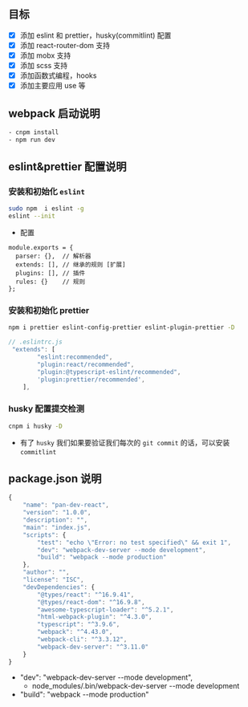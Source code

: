 ## 目标

-   [x] 添加 eslint 和 prettier，husky(commitlint) 配置
-   [x] 添加 react-router-dom 支持
-   [x] 添加 mobx 支持
-   [x] 添加 scss 支持
-   [x] 添加函数式编程，hooks
-   [x] 添加主要应用 use 等

## webpack 启动说明

```bash
- cnpm install
- npm run dev
```

## eslint&prettier 配置说明

### 安装和初始化 `eslint`

```bash
sudo npm  i eslint -g
eslint --init
```

-   配置

```
module.exports = {
  parser: {},  // 解析器
  extends: [], // 继承的规则 [扩展]
  plugins: [], // 插件
  rules: {}    // 规则
};
```

### 安装和初始化 prettier

```bash
npm i prettier eslint-config-prettier eslint-plugin-prettier -D
```

```js
// .eslintrc.js
 "extends": [
        "eslint:recommended",
        "plugin:react/recommended",
        "plugin:@typescript-eslint/recommended",
        'plugin:prettier/recommended',
    ],
```

### husky 配置提交检测

```bash
cnpm i husky -D
```

-   有了 `husky` 我们如果要验证我们每次的 `git commit` 的话，可以安装 `commitlint`

## package.json 说明

```js
{
    "name": "pan-dev-react",
    "version": "1.0.0",
    "description": "",
    "main": "index.js",
    "scripts": {
        "test": "echo \"Error: no test specified\" && exit 1",
        "dev": "webpack-dev-server --mode development",
        "build": "webpack --mode production"
    },
    "author": "",
    "license": "ISC",
    "devDependencies": {
        "@types/react": "^16.9.41",
        "@types/react-dom": "^16.9.8",
        "awesome-typescript-loader": "^5.2.1",
        "html-webpack-plugin": "^4.3.0",
        "typescript": "^3.9.6",
        "webpack": "^4.43.0",
        "webpack-cli": "^3.3.12",
        "webpack-dev-server": "^3.11.0"
    }
}
```

-   "dev": "webpack-dev-server --mode development",
    -   node_modules/.bin/webpack-dev-server --mode development
-   "build": "webpack --mode production"

